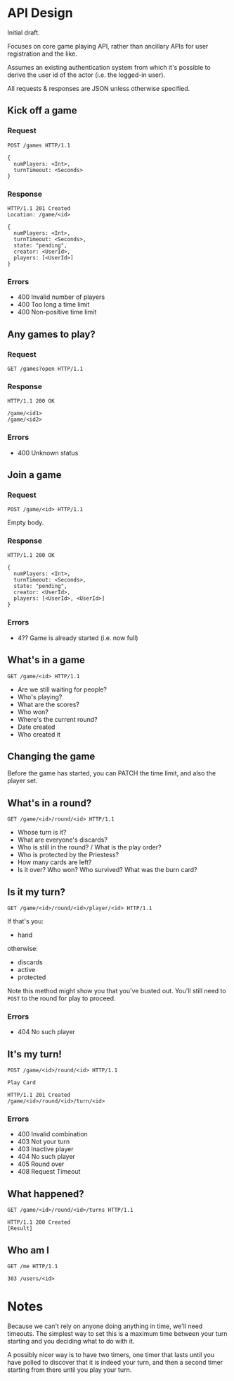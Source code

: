 # API Design

Initial draft.

Focuses on core game playing API, rather than ancillary APIs for user
registration and the like.

Assumes an existing authentication system from which it's possible to derive
the user id of the actor (i.e. the logged-in user).

All requests & responses are JSON unless otherwise specified.


## Kick off a game

### Request

```
POST /games HTTP/1.1

{
  numPlayers: <Int>,
  turnTimeout: <Seconds>
}
```

### Response

```
HTTP/1.1 201 Created
Location: /game/<id>

{
  numPlayers: <Int>,
  turnTimeout: <Seconds>,
  state: "pending",
  creator: <UserId>,
  players: [<UserId>]
}
```

### Errors

* 400 Invalid number of players
* 400 Too long a time limit
* 400 Non-positive time limit


## Any games to play?

### Request

```GET /games?open HTTP/1.1```

### Response

```
HTTP/1.1 200 OK

/game/<id1>
/game/<id2>
```

### Errors

* 400 Unknown status

## Join a game

### Request

`POST /game/<id> HTTP/1.1`

Empty body.

### Response

```
HTTP/1.1 200 OK

{
  numPlayers: <Int>,
  turnTimeout: <Seconds>,
  state: "pending",
  creator: <UserId>,
  players: [<UserId>, <UserId>]
}
```

### Errors

* 4?? Game is already started (i.e. now full)

## What's in a game

`GET /game/<id> HTTP/1.1`

* Are we still waiting for people?
* Who's playing?
* What are the scores?
* Who won?
* Where's the current round?
* Date created
* Who created it

## Changing the game

Before the game has started, you can PATCH the time limit, and also the player
set.

## What's in a round?

`GET /game/<id>/round/<id> HTTP/1.1`

* Whose turn is it?
* What are everyone's discards?
* Who is still in the round? / What is the play order?
* Who is protected by the Priestess?
* How many cards are left?
* Is it over? Who won? Who survived? What was the burn card?

## Is it my turn?

`GET /game/<id>/round/<id>/player/<id> HTTP/1.1`

If that's you:
* hand

otherwise:
* discards
* active
* protected

Note this method might show you that you've busted out. You'll still need to
`POST` to the round for play to proceed.

### Errors

* 404 No such player

## It's my turn!

`POST /game/<id>/round/<id> HTTP/1.1`

`Play Card`

```
HTTP/1.1 201 Created
/game/<id>/round/<id>/turn/<id>
```

### Errors

* 400 Invalid combination
* 403 Not your turn
* 403 Inactive player
* 404 No such player
* 405 Round over
* 408 Request Timeout

## What happened?

`GET /game/<id>/round/<id>/turns HTTP/1.1`

```
HTTP/1.1 200 Created
[Result]
```

## Who am I

`GET /me HTTP/1.1`

```
303 /users/<id>
```

# Notes

Because we can't rely on anyone doing anything in time, we'll need timeouts.
The simplest way to set this is a maximum time between your turn starting and
you deciding what to do with it.

A possibly nicer way is to have two timers, one timer that lasts until you
have polled to discover that it is indeed your turn, and then a second timer
starting from there until you play your turn.
